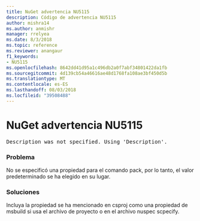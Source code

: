 ```yaml
---
title: NuGet advertencia NU5115
description: Código de advertencia NU5115
author: mishra14
ms.author: anmishr
manager: rrelyea
ms.date: 8/3/2018
ms.topic: reference
ms.reviewer: anangaur
f1_keywords:
- NU5115
ms.openlocfilehash: 8642dd41d95a1c496db2a0f7abf34801422da1fb
ms.sourcegitcommit: 4d139cb54a46616ae48d1768fa108ae3bf450d5b
ms.translationtype: MT
ms.contentlocale: es-ES
ms.lasthandoff: 08/03/2018
ms.locfileid: "39508488"
---
```

# <a name="nuget-warning-nu5115"></a>NuGet advertencia NU5115
<pre>Description was not specified. Using 'Description'.</pre>

### <a name="issue"></a>Problema

No se especificó una propiedad para el comando pack, por lo tanto, el valor predeterminado se ha elegido en su lugar.


### <a name="solution"></a>Soluciones

Incluya la propiedad se ha mencionado en csproj como una propiedad de msbuild si usa el archivo de proyecto o en el archivo nuspec scpecify.

